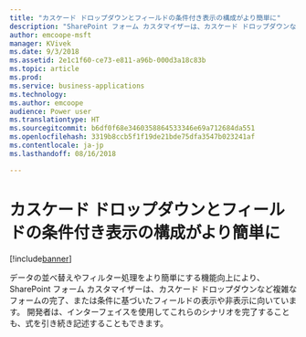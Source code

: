 ```yaml
---
title: "カスケード ドロップダウンとフィールドの条件付き表示の構成がより簡単に"
description: "SharePoint フォーム カスタマイザーは、カスケード ドロップダウンなど複雑なフォーム シナリオの完了、または条件に基づいたフィールドの表示や非表示に向いています。"
author: emcoope-msft
manager: KVivek
ms.date: 9/3/2018
ms.assetid: 2e1c1f60-ce73-e811-a96b-000d3a18c83b
ms.topic: article
ms.prod: 
ms.service: business-applications
ms.technology: 
ms.author: emcoope
audience: Power user
ms.translationtype: HT
ms.sourcegitcommit: b6df0f68e3460358864533346e69a712684da551
ms.openlocfilehash: 3319b8ccb5f1f19de21bde75dfa3547b023241af
ms.contentlocale: ja-jp
ms.lasthandoff: 08/16/2018

---
```

# <a name="easier-to-configure-cascading-dropdowns-and-conditional-field-visibility"></a>カスケード ドロップダウンとフィールドの条件付き表示の構成がより簡単に


[!include[banner](../../includes/banner.md)]

データの並べ替えやフィルター処理をより簡単にする機能向上により、SharePoint フォーム カスタマイザーは、カスケード ドロップダウンなど複雑なフォームの完了、または条件に基づいたフィールドの表示や非表示に向いています。 開発者は、インターフェイスを使用してこれらのシナリオを完了することも、式を引き続き記述することもできます。

